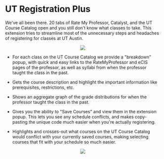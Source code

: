 # UT Registration Plus

We've all been there. 20 tabs of Rate My Professor, Catalyst, and the UT Course Catalog open and you still don't know what classes to take. 
This extension tries to streamline most of the unnecessary steps and headaches of registering for classes at UT Austin. 
<p align="center"> 
<img src="https://lh3.googleusercontent.com/k_aAutiaOshBRWWFBk-RMrdUlz0ZvauCuh63CpcNywv32r51pr-9YONIofF-FbKl1Rwm4ONV=w640-h400-e365">
</p>

- For each class on the UT Course Catalog we provide a "breakdown" popup, with quick and easy links to the RateMyProfessor and eCIS pages of the professor, as well as syllabi from when the professor taught the class in the past. 

- Gets the course description and highlight the important information like prerequisites, restrictions, etc. 

- Shows an aggregate graph of the grade distributions for when the professor taught the class in the past. 

- Gives you the ability to "Save Courses" and view them in the extension popup. This lets you see any schedule conflicts, and makes copy-pasting the unique code much easier when you're actually registering. 

- Highlights and crosses-out what courses on the UT Course Catalog would conflict with your currently saved courses, making selecting courses that fit with your schedule so much easier. 


<p align="center"> 
<img src="https://lh3.googleusercontent.com/yWyhi3FBP_0QCtd2Ds_zZNdddE3IghNqEtqjHRM1A5iQ9rbVq5D0xfPRrffIPKDMbGtzTiqxKg=w640-h400-e365">
</p>
